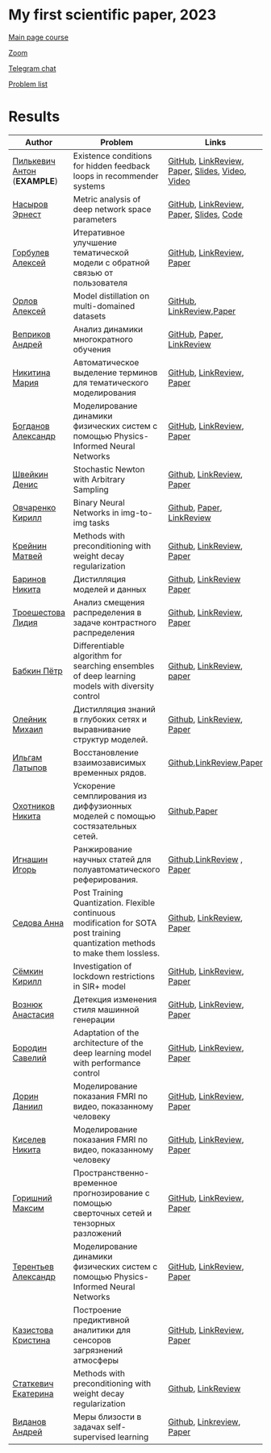 # My first scientific paper, 2023


[Main page course](https://m1p.org)

[Zoom](https://m1p.org/go_zoom)

[Telegram chat](https://t.me/+IJWdR1mvwLs5Y2Qy)



[Problem list](problem_list.md)

# Results
| Author | Problem | Links | Supervisor | Scores |
| ----- | -----| ------ | ------------ | ----- |
| [Пилькевич Антон](https://github.com/anton39reg) (**EXAMPLE**) | Existence conditions for hidden feedback loops in recommender systems | [GitHub](https://github.com/Intelligent-Systems-Phystech/2021-Project-74), [LinkReview](https://docs.google.com/document/d/1OLCqkmArjqFn8M9pB5C_kLoYOv0l1w9RjHy0y0upPew/edit?usp=sharing), [Paper](https://github.com/Intelligent-Systems-Phystech/2021-Project-74/raw/main/docs/Pilkevich2021HiddenFeedbackLoops.pdf), [Slides](https://github.com/Intelligent-Systems-Phystech/2021-Project-74/raw/main/docs/Pilkevich2021Presentation/Pilkevich2021Presentation.pdf), [Video](https://www.youtube.com/watch?v=xW_lXGn1WHs&t=24s), [Video](https://youtu.be/9ELhIqjFSE8) | [Хританков](https://intelligent-systems-phystech.github.io/ru/people/khritankov_as/index.html) | AILB.P-X+R-B-H1CVO.T-EM.H1WJSF |
| [Насыров Эрнест](https://github.com/2001092236) | Metric analysis of deep network space parameters | [GitHub](https://github.com/intsystems/2023-Project-141), [LinkReview](https://docs.google.com/document/d/197ZZ3pAftQzLtEjYcW8KKgALDledXuotjdYXJnXwgH0/edit?usp=sharing), [Paper](https://github.com/intsystems/2023-Project-141/blob/master/paper/Nasyrov2023_metric_analysis.pdf), [Slides](https://github.com/intsystems/2023-Project-141/blob/master/slides/Nasyrov2023Presentation.pdf), [Code](https://github.com/intsystems/2023-Project-141/blob/master/code/Metric_analysis_basic_code.ipynb) | [Стрижов](https://m1p.org/) | AILP |
| [Горбулев Алексей](https://github.com/mr3vial) | Итеративное улучшение тематической модели с обратной связью от пользователя | [GitHub](https://github.com/intsystems/2023-Project-131), [LinkReview](https://docs.google.com/document/d/1v3UuQ09NMjnQeeug_1CTbFLMbDS5jbV3Lo_DdBCUeRs/edit?usp=sharing), [Paper](https://github.com/intsystems/2023-Project-131/blob/master/paper/Gorbulev2023TopicModels.pdf) | [Алексеев](https://github.com/Alvant) | AILPX>RB |
| [Орлов Алексей](https://github.com/bidinbi) | Model distillation on multi-domained datasets | [GitHub](https://github.com/intsystems/2023-Project-139), [LinkReview](https://docs.google.com/document/d/1TREKtC1VQ0rf2CG0iv5JUuj2lW15vzqFdpqnmIMrzaw/edit?usp=sharing),[Paper](https://github.com/intsystems/2023-Project-139/blob/master/paper/Orlov_paper.pdf) | [Грабовой](https://github.com/andriygav) | AILP
| [Веприков Андрей](https://github.com/Vepricov) | Анализ динамики многократного обучения | [GitHub](https://github.com/intsystems/2023-Project-119), [Paper](https://github.com/intsystems/2023-Project-119/blob/master/paper/M1P.pdf), [LinkReview](https://docs.google.com/document/d/1XFvP1me1e8EBT1vq5lHZ2TXt6k__--P4eyLaS_SKY0E/edit?usp=sharing)| [Хританков](https://mipt.ru/education/chairs/parallelcomputing/persons/chritankov.php) | AI>L>P> |
| [Никитина Мария](https://github.com/NikitinaMaria) | Автоматическое выделение терминов для тематического моделирования | [GitHub](https://github.com/intsystems/2023-Project-130), [LinkReview](https://www.notion.so/LinkReview-7fb7e198d46549baad7793bb1633fae8?pvs=4), [Paper](https://github.com/intsystems/2023-Project-130/blob/835a93d402eca6b6bca5b7928d27f0a350f43aad/paper/M1P.pdf) | [Потапова](https://github.com/Guince) | AILP |
| [Богданов Александр](https://github.com/Dd0-s) | Моделирование динамики физических систем с помощью Physics-Informed Neural Networks | [GitHub](https://github.com/intsystems/2023-Project-114), [LinkReview](https://docs.google.com/document/d/1y9-YTKNk3FN0NBkYOvUYCJShHScMVlRRnUT7l89_aNI/edit?usp=share_link), [Paper](https://github.com/intsystems/2023-Project-114/blob/master/paper/Bogdanov2023PINN.pdf) | [Панченко](https://github.com/PanchenkoSviatoslav) | AILP |
| [Швейкин Денис](https://github.com/Dentikka) | Stochastic Newton with Arbitrary Sampling | [Github](https://github.com/intsystems/2023-Project-136), [LinkReview](https://docs.google.com/document/d/1WKYzCYUElvT23shizR5WIJMkfswC7IVUU2HRVSb-b2w/edit?usp=sharing), [Paper](https://github.com/intsystems/2023-Project-136/blob/master/paper/main.pdf) | [Исламов](https://github.com/Rustem-Islamov) | AILPXRB
| [Овчаренко Кирилл](https://github.com/kovcharenko51) | Binary Neural Networks in img-to-img tasks | [Github](https://github.com/intsystems/2023-Project-137), [Paper](https://github.com/intsystems/2023-Project-137/blob/master/paper/my_first_scientific_paper.pdf), [LinkReview](https://docs.google.com/document/d/13uqurQxzHmyuTGAuuV-goCG41GLyR-fiLSnHg_Aqv9Y/edit?usp=sharing) | [Жариков](https://github.com/ilyazhara) | AILPXRB>
| [Крейнин Матвей](https://github.com/kreininmv) | Methods with preconditioning with weight decay regularization | [Github](https://github.com/intsystems/2023-Project-143), [LinkReview](https://docs.google.com/document/d/19Jd70uCRnHX2hRtTGOQ2hPqgiPkesa63oFspGRNPFEU/edit?usp=sharing), [Paper](https://github.com/intsystems/2023-Project-143/blob/master/paper/main.pdf) | [Безносиков] | AILPXRB
| [Баринов Никита](https://github.com/rybinsky) | Дистилляция моделей и данных | [Github](https://github.com/intsystems/2023-Project-134), [LinkReview](https://docs.google.com/document/d/e/2PACX-1vQVbwH2nPChYoGefO7wIeaz0k2gmRO1dlZGXBAvJLSBr31tcfLQR84XYYNPK9nV4TpFy6u1su5K3KoG/pub) [Paper](https://github.com/intsystems/2023-Project-134/blob/master/paper/M1p.pdf)| [Филатов] | AILPXRB
| [Троешестова Лидия](https://github.com/36ova) | Анализ смещения распределения в задаче контрастного распределения | [Github](https://github.com/intsystems/2023-Project-123), [LinkReview](https://docs.google.com/document/d/10HcXRiWPIGUJNMQR9Yxnib_atd6r6-cFemCgn2R4KUo/edit?usp=sharing), [Paper](https://github.com/intsystems/2023-Project-123/blob/master/paper/Intro_PS.pdf)| [Исаченко] | AILPXRB
| [Бабкин Пётр](https://github.com/petr-parker) | Differentiable algorithm for searching ensembles of deep learning models with diversity control | [Github](https://github.com/intsystems/2023-Project-120), [LinkReview](https://docs.google.com/document/d/1-P76pFjZ2E4BIjLVU8KY1NC7g1Qt-YFh6zX-V67FTUU/edit?usp=sharing), [paper](https://github.com/intsystems/2023-Project-120/blob/master/paper/main.pdf) | [Яковлев, Петрушина] | AILPXR-B-
| [Олейник Михаил](https://github.com/Ganddalf) | Дистилляция знаний в глубоких сетях и выравнивание структур моделей. | [Github](https://github.com/intsystems/2023-Project-115), [LinkReview](https://docs.google.com/document/d/1G2GtrXbfgXbq8gMpwQPPS7OIe8NcXaVYCuJ-pmcbVGs/edit?usp=sharing), [Paper](https://github.com/intsystems/2023-Project-115/blob/master/paper/Oleinik2023Distillation.pdf)| [Горпинич] | A0I0LP0XR0B0
| [Ильгам Латыпов](https://github.com/xxamxam) | Восстановление взаимозависимых временных рядов. | [Github](https://github.com/intsystems/2023-Project-117),[LinkReview](https://docs.google.com/document/d/1kk0SwNBSHXVD_USpgRS0BAcdJ8CZRvKhucWgVkeOoeM/edit#),[Paper](https://github.com/intsystems/2023-Project-117/blob/master/paper/main.pdf) | [Стрижов, Владимиров] | AI-LP0X0R0B
| [Охотников Никита](https://github.com/Wayfarer123) | Ускорение семплирования из диффузионных моделей с помощью состязательных сетей. | [Github](https://github.com/intsystems/2023-Project-124),[Paper](https://github.com/intsystems/2023-Project-124/blob/master/paper/main.pdf)| [Исаченко] | AILP |
| [Игнашин Игорь](https://github.com/ThunderstormXX) | Ранжирование научных статей для полуавтоматического реферирования. | [Github](https://github.com/intsystems/2023-Project-132),[LinkReview](https://github.com/intsystems/2023-Project-132/blob/master/docs/LinkReview.md) , [Paper](https://github.com/intsystems/2023-Project-132/blob/master/docs/paper.pdf) | [Крыжановская , Воронцов] | AILPXRB
| [Седова Анна](https://github.com/Anya1234) | Post Training Quantization. Flexible continuous modification for SOTA post training quantization methods to make them lossless. | [Github](https://github.com/intsystems/2023-Project-138), [LinkReview](https://docs.google.com/document/d/1kcqUygjyw9tOx44K_gn6zCQx70_zxKC-YCZyAaY0C0Q/edit?usp=sharing), [Paper](https://github.com/intsystems/2023-Project-138/blob/master/paper/paper.pdf) | [Жариков](https://github.com/ilyazhara) | AILPXRB>
|[Сёмкин Кирилл](https://github.com/sem-k32)| Investigation of lockdown restrictions in SIR+ model  | [GitHub](https://github.com/intsystems/2023-Project-125), [LinkReview](https://github.com/intsystems/2023-Project-125/blob/main/docs/LinkReview.md), [Paper](https://github.com/intsystems/2023-Project-125/blob/main/docs/Semkin_2023_Lockdown.pdf) | [Бишук](https://github.com/ApostolAnt) | AIL
|[Вознюк Анастасия](https://github.com/natriistorm)| Детекция изменения стиля машинной генерации | [GitHub](https://github.com/intsystems/2023-Project-126), [LinkReview](https://docs.google.com/document/d/1-vXVvK01DI5JppfNMO44kz1Id4SN1hcoywaOgmZqNJs/edit?usp=sharing), [Paper](https://github.com/intsystems/2023-Project-126/blob/master/paper/Voznyuk2023DetectionOfFragments.pdf) | [Грабовой](https://github.com/andriygav) | AILP
| [Бородин Савелий](https://github.com/BorONE) | Adaptation of the architecture of the deep learning model with performance control | [GitHub](https://github.com/intsystems/2023-Problem-140), [LinkReview](https://docs.google.com/document/d/16fRCMWAQ8B2z7biUKHGzBzciFmsNrwQSMur9CR0Owh8/edit?usp=sharing), [Paper](https://github.com/intsystems/2023-Problem-140/blob/master/paper/main.pdf) | [Yakovlev] | AILP-
| [Дорин Даниил](https://github.com/Daniilmipt007) | Моделирование показания FMRI по видео, показанному человеку | [GitHub](https://github.com/intsystems/2023-Project-112), [LinkReview](https://docs.google.com/document/d/1-DfSNIdQelzYtK-t1y7T2Mkro17xzCiWvXhNQpN17as/edit), [Paper](https://github.com/intsystems/2023-Project-112/blob/master/paper_Dorin/FMRI_project.pdf) | [Грабовой](https://github.com/andriygav) | AILP
| [Киселев Никита](https://github.com/nekitbrain) | Моделирование показания FMRI по видео, показанному человеку | [GitHub](https://github.com/intsystems/2023-Project-112), [LinkReview](https://docs.google.com/document/d/1gra9LD6Baxm64AEdYESd-ZqVTDRKVMD6Mjd-ENeCzrM/edit?usp=sharing), [Paper](https://github.com/intsystems/2023-Project-112/blob/master/paper_Kiselev/Kiselev2023fMRI.pdf) | [Грабовой](https://github.com/andriygav) | AILP
| [Горишний Максим](https://github.com/magorx) | Пространственно-временное прогнозирование с помощью сверточных сетей и тензорных разложений | [GitHub](https://github.com/intsystems/2023-Project-129), [LinkReview](https://docs.google.com/document/d/1_ytyFCHjkLYVJNX9SNrWydl6UCVylgBjnmkbhyyceH8/edit?usp=sharing), [Paper](https://github.com/intsystems/2023-Project-129/blob/master/paper/main.pdf) | [Стрижов], [Алсаханова] | AILP-XRB
| [Терентьев Александр](https://github.com/lopate) | Моделирование динамики физических систем с помощью Physics-Informed Neural Networks | [GitHub](https://github.com/intsystems/2023-Project-114-2), [LinkReview](https://docs.google.com/document/d/11pdMUxz9EgOmf_I0W7y5Vc76NW_PEybcI4TgzsoR9Lw/edit?usp=sharing), [Paper](https://github.com/intsystems/2023-Project-114-2/blob/master/paper/terentev-2023-project-114.pdf)| [Панченко](https://github.com/PanchenkoSviatoslav) | AILP
| [Казистова Кристина](https://github.com/pasapas321) | Построение предиктивной аналитики для сенсоров загрязнений атмосферы | [GitHub](https://github.com/intsystems/2023-Project-121), [LinkReview](https://docs.google.com/document/d/1s4XbP2pP3Cu-B8KpPEoOReDu8W9jafY-2u7vazXDxqw/edit?usp=sharing), [Paper](https://github.com/intsystems/2023-Project-121/blob/master/paper/Kazistova2023_air_pollution_forecast.pdf) | [Михайлов] | AILP
| [Статкевич Екатерина](https://github.com/Statkevich-Katya) | Methods with preconditioning with weight decay regularization | [Github](https://github.com/intsystems/2023-Project-Statkevich), [LinkReview](https://docs.google.com/document/d/1im8zvwoDYq_3vtAg8KPysuXejV8MWR5zGIJ86DTluvA/edit?usp=sharing) | [Безносиков] | AILP
|[Виданов Андрей](https://github.com/VidanovAndrew) | Меры близости в задачах self-supervised learning | [Github](https://github.com/VidanovAndrew/2023-Project-135), [Linkreview](https://docs.google.com/document/d/1r9wH2_TdPC79ZciMeNMwYmW_wsGVDEHmJhBZFAYIAcQ/edit?usp=sharing), [Paper](https://github.com/intsystems/2023-Project-135/blob/master/Self_supervised_learning.pdf)| [Полина Барабанщикова] | AILPX-B
